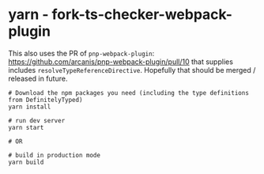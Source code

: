 # yarn - fork-ts-checker-webpack-plugin

This also uses the PR of `pnp-webpack-plugin`: https://github.com/arcanis/pnp-webpack-plugin/pull/10 that supplies includes `resolveTypeReferenceDirective`.  Hopefully that should be merged / released in future.

```shell
# Download the npm packages you need (including the type definitions from DefinitelyTyped)
yarn install

# run dev server
yarn start

# OR

# build in production mode
yarn build 
```
